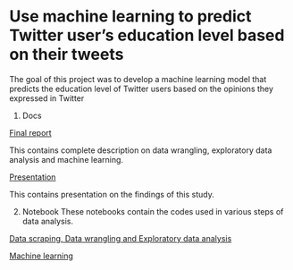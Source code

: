# Use machine learning to predict Twitter user’s education level based on their tweets
The goal of this project was to develop a machine learning model that predicts the education level of Twitter users based on the opinions they expressed in Twitter

1.	Docs

[Final report](https://github.com/spiya/Twitter_user_edu_pred/blob/main/Twitter_edu_pred_report.pdf)

This contains complete description on data wrangling, exploratory data analysis and machine learning.

[Presentation](https://github.com/spiya/Twitter_user_edu_pred/blob/main/Twitter_edu_pred_presentation.pdf)

This contains presentation on the findings of this study.

2.	Notebook
These notebooks contain the codes used in various steps of data analysis.

[Data scraping, Data wrangling and Exploratory data analysis](https://github.com/spiya/Twitter_user_edu_pred/blob/main/Notebook/01_ds_wrangling_EDA.ipynb)

[Machine learning](https://github.com/spiya/Twitter_user_edu_pred/blob/main/Notebook/02_modelling.ipynb)
